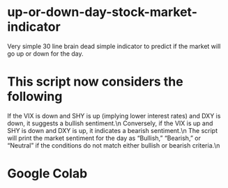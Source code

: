 # up-or-down-day-stock-market-indicator
Very simple 30 line brain dead simple indicator to predict if the market will go up or down for the day.

# This script now considers the following
If the VIX is down and SHY is up (implying lower interest rates) and DXY is down, it suggests a bullish sentiment.\n
Conversely, if the VIX is up and SHY is down and DXY is up, it indicates a bearish sentiment.\n
The script will print the market sentiment for the day as “Bullish,” “Bearish,” or “Neutral” if the conditions do not match either bullish or bearish criteria.\n 

# Google Colab 
